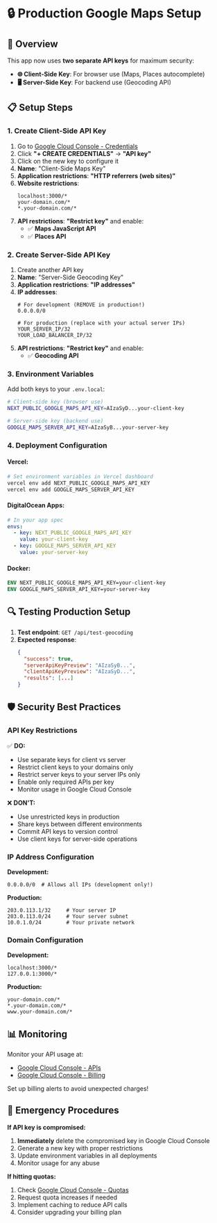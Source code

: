 # 🔒 Production Google Maps Setup

## 🎯 Overview

This app now uses **two separate API keys** for maximum security:

- **🌐 Client-Side Key**: For browser use (Maps, Places autocomplete)
- **🖥️ Server-Side Key**: For backend use (Geocoding API)

## 📋 Setup Steps

### 1. Create Client-Side API Key

1. Go to [Google Cloud Console - Credentials](https://console.cloud.google.com/apis/credentials)
2. Click **"+ CREATE CREDENTIALS"** → **"API key"**
3. Click on the new key to configure it
4. **Name**: "Client-Side Maps Key"
5. **Application restrictions**: **"HTTP referrers (web sites)"**
6. **Website restrictions**:
   ```
   localhost:3000/*
   your-domain.com/*
   *.your-domain.com/*
   ```
7. **API restrictions**: **"Restrict key"** and enable:
   - ✅ **Maps JavaScript API**
   - ✅ **Places API**

### 2. Create Server-Side API Key

1. Create another API key
2. **Name**: "Server-Side Geocoding Key"
3. **Application restrictions**: **"IP addresses"**
4. **IP addresses**:
   ```
   # For development (REMOVE in production!)
   0.0.0.0/0
   
   # For production (replace with your actual server IPs)
   YOUR_SERVER_IP/32
   YOUR_LOAD_BALANCER_IP/32
   ```
5. **API restrictions**: **"Restrict key"** and enable:
   - ✅ **Geocoding API**

### 3. Environment Variables

Add both keys to your `.env.local`:

```bash
# Client-side key (browser use)
NEXT_PUBLIC_GOOGLE_MAPS_API_KEY=AIzaSyD...your-client-key

# Server-side key (backend use)  
GOOGLE_MAPS_SERVER_API_KEY=AIzaSyB...your-server-key
```

### 4. Deployment Configuration

#### **Vercel:**
```bash
# Set environment variables in Vercel dashboard
vercel env add NEXT_PUBLIC_GOOGLE_MAPS_API_KEY
vercel env add GOOGLE_MAPS_SERVER_API_KEY
```

#### **DigitalOcean Apps:**
```yaml
# In your app spec
envs:
  - key: NEXT_PUBLIC_GOOGLE_MAPS_API_KEY
    value: your-client-key
  - key: GOOGLE_MAPS_SERVER_API_KEY
    value: your-server-key
```

#### **Docker:**
```dockerfile
ENV NEXT_PUBLIC_GOOGLE_MAPS_API_KEY=your-client-key
ENV GOOGLE_MAPS_SERVER_API_KEY=your-server-key
```

## 🔍 Testing Production Setup

1. **Test endpoint**: `GET /api/test-geocoding`
2. **Expected response**:
   ```json
   {
     "success": true,
     "serverApiKeyPreview": "AIzaSyB...",
     "clientApiKeyPreview": "AIzaSyD...",
     "results": [...]
   }
   ```

## 🛡️ Security Best Practices

### **API Key Restrictions**

✅ **DO:**
- Use separate keys for client vs server
- Restrict client keys to your domains only
- Restrict server keys to your server IPs only
- Enable only required APIs per key
- Monitor usage in Google Cloud Console

❌ **DON'T:**
- Use unrestricted keys in production
- Share keys between different environments
- Commit API keys to version control
- Use client keys for server-side operations

### **IP Address Configuration**

**Development:**
```
0.0.0.0/0  # Allows all IPs (development only!)
```

**Production:**
```
203.0.113.1/32     # Your server IP
203.0.113.0/24     # Your server subnet
10.0.1.0/24        # Your private network
```

### **Domain Configuration**

**Development:**
```
localhost:3000/*
127.0.0.1:3000/*
```

**Production:**
```
your-domain.com/*
*.your-domain.com/*
www.your-domain.com/*
```

## 📊 Monitoring

Monitor your API usage at:
- [Google Cloud Console - APIs](https://console.cloud.google.com/apis/dashboard)
- [Google Cloud Console - Billing](https://console.cloud.google.com/billing)

Set up billing alerts to avoid unexpected charges!

## 🚨 Emergency Procedures

**If API key is compromised:**
1. **Immediately** delete the compromised key in Google Cloud Console
2. Generate a new key with proper restrictions
3. Update environment variables in all deployments
4. Monitor usage for any abuse

**If hitting quotas:**
1. Check [Google Cloud Console - Quotas](https://console.cloud.google.com/iam-admin/quotas)
2. Request quota increases if needed
3. Implement caching to reduce API calls
4. Consider upgrading your billing plan


